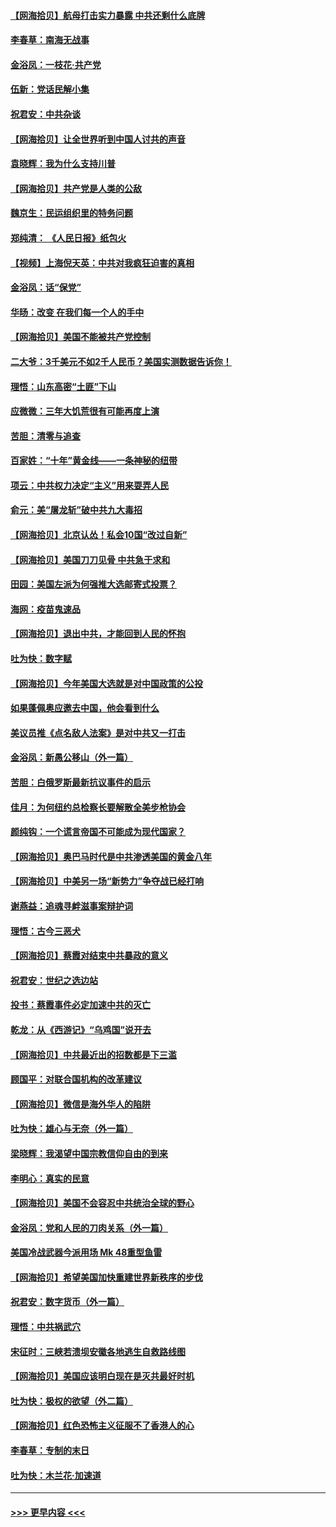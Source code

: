 #### [【网海拾贝】航母打击实力暴露 中共还剩什么底牌](../pages/nsc993/n12371825.md?t=09020102) 
#### [李春草：南海无战事](../pages/nsc993/n12371159.md?t=09020102) 
#### [金浴凤：一枝花·共产党](../pages/nsc993/n12368757.md?t=09020102) 
#### [伍新：党话民解小集](../pages/nsc993/n12366907.md?t=09020102) 
#### [祝君安：中共杂谈](../pages/nsc993/n12366076.md?t=09020102) 
#### [【网海拾贝】让全世界听到中国人讨共的声音](../pages/nsc993/n12365569.md?t=09020102) 
#### [袁晓辉：我为什么支持川普](../pages/nsc993/n12362670.md?t=09020102) 
#### [【网海拾贝】共产党是人类的公敌](../pages/nsc993/n12363182.md?t=09020102) 
#### [魏京生：民运组织里的特务问题](../pages/nsc993/n12363010.md?t=09020102) 
#### [郑纯清： 《人民日报》纸包火](../pages/nsc993/n12362706.md?t=09020102) 
#### [【视频】上海倪天英：中共对我疯狂迫害的真相](../pages/nsc993/n12356341.md?t=09020102) 
#### [金浴凤：话“保党”](../pages/nsc993/n12361867.md?t=09020102) 
#### [华旸：改变 在我们每一个人的手中](../pages/nsc993/n12361774.md?t=09020102) 
#### [【网海拾贝】美国不能被共产党控制](../pages/nsc993/n12360271.md?t=09020102) 
#### [二大爷：3千美元不如2千人民币？美国实测数据告诉你！](../pages/nsc993/n12358563.md?t=09020102) 
#### [理悟：山东高密“土匪”下山](../pages/nsc993/n12358535.md?t=09020102) 
#### [应微微：三年大饥荒很有可能再度上演](../pages/nsc993/n12358523.md?t=09020102) 
#### [苦胆：清零与追查](../pages/nsc993/n12358501.md?t=09020102) 
#### [百家姓：“十年”黄金线——一条神秘的纽带](../pages/nsc993/n12358319.md?t=09020102) 
#### [项云：中共权力决定“主义”用来耍弄人民](../pages/nsc993/n12358172.md?t=09020102) 
#### [俞元：美“屠龙斩”破中共九大毒招](../pages/nsc993/n12357822.md?t=09020102) 
#### [【网海拾贝】北京认怂！私会10国“改过自新”](../pages/nsc993/n12357784.md?t=09020102) 
#### [【网海拾贝】美国刀刀见骨 中共急于求和](../pages/nsc993/n12355511.md?t=09020102) 
#### [田园：美国左派为何强推大选邮寄式投票？](../pages/nsc993/n12352963.md?t=09020102) 
#### [海网：疫苗鬼速品](../pages/nsc993/n12354438.md?t=09020102) 
#### [【网海拾贝】退出中共，才能回到人民的怀抱](../pages/nsc993/n12352634.md?t=09020102) 
#### [吐为快：数字赋](../pages/nsc993/n12352317.md?t=09020102) 
#### [【网海拾贝】今年美国大选就是对中国政策的公投](../pages/nsc993/n12350973.md?t=09020102) 
#### [如果蓬佩奥应邀去中国，他会看到什么](../pages/nsc993/n12350945.md?t=09020102) 
#### [美议员推《点名敌人法案》是对中共又一打击](../pages/nsc993/n12350765.md?t=09020102) 
#### [金浴凤：新愚公移山（外一篇）](../pages/nsc993/n12350253.md?t=09020102) 
#### [苦胆：白俄罗斯最新抗议事件的启示](../pages/nsc993/n12349989.md?t=09020102) 
#### [佳月：为何纽约总检察长要解散全美步枪协会](../pages/nsc993/n12349939.md?t=09020102) 
#### [颜纯钩：一个谎言帝国不可能成为现代国家？](../pages/nsc993/n12349898.md?t=09020102) 
#### [【网海拾贝】奥巴马时代是中共渗透美国的黄金八年](../pages/nsc993/n12349284.md?t=09020102) 
#### [【网海拾贝】中美另一场“新势力”争夺战已经打响](../pages/nsc993/n12346998.md?t=09020102) 
#### [谢燕益：追魂寻衅滋事案辩护词](../pages/nsc993/n12346892.md?t=09020102) 
#### [理悟：古今三恶犬](../pages/nsc993/n12345190.md?t=09020102) 
#### [【网海拾贝】蔡霞对结束中共暴政的意义](../pages/nsc993/n12344263.md?t=09020102) 
#### [祝君安：世纪之选边站](../pages/nsc993/n12342382.md?t=09020102) 
#### [投书：蔡霞事件必定加速中共的灭亡](../pages/nsc993/n12341881.md?t=09020102) 
#### [乾龙：从《西游记》“乌鸡国”说开去](../pages/nsc993/n12341690.md?t=09020102) 
#### [【网海拾贝】中共最近出的招数都是下三滥](../pages/nsc993/n12341593.md?t=09020102) 
#### [顾国平：对联合国机构的改革建议](../pages/nsc993/n12339928.md?t=09020102) 
#### [【网海拾贝】微信是海外华人的陷阱](../pages/nsc993/n12338868.md?t=09020102) 
#### [吐为快：雄心与无奈（外一篇）](../pages/nsc993/n12338132.md?t=09020102) 
#### [梁晓辉：我渴望中国宗教信仰自由的到来](../pages/nsc993/n12336657.md?t=09020102) 
#### [李明心：真实的民意](../pages/nsc993/n12336089.md?t=09020102) 
#### [【网海拾贝】美国不会容忍中共统治全球的野心](../pages/nsc993/n12336063.md?t=09020102) 
#### [金浴凤：党和人民的刀肉关系（外一篇）](../pages/nsc993/n12335834.md?t=09020102) 
#### [美国冷战武器今派用场 Mk 48重型鱼雷](../pages/nsc993/n12335354.md?t=09020102) 
#### [【网海拾贝】希望美国加快重建世界新秩序的步伐](../pages/nsc993/n12334224.md?t=09020102) 
#### [祝君安：数字货币（外一篇）](../pages/nsc993/n12334186.md?t=09020102) 
#### [理悟：中共祸武穴](../pages/nsc993/n12333962.md?t=09020102) 
#### [宋征时：三峡若溃坝安徽各地逃生自救路线图](../pages/nsc993/n12332450.md?t=09020102) 
#### [【网海拾贝】美国应该明白现在是灭共最好时机](../pages/nsc993/n12332313.md?t=09020102) 
#### [吐为快：极权的欲望（外二篇）](../pages/nsc993/n12332089.md?t=09020102) 
#### [【网海拾贝】红色恐怖主义征服不了香港人的心](../pages/nsc993/n12329296.md?t=09020102) 
#### [李春草：专制的末日](../pages/nsc993/n12329079.md?t=09020102) 
#### [吐为快：木兰花‧加速道](../pages/nsc993/n12327366.md?t=09020102) 

----
#### [ >>> 更早内容 <<< ](../indexes/nsc993-earlier.md)
